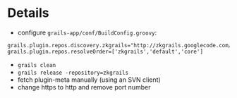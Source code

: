 # Details #
  * configure `grails-app/conf/BuildConfig.groovy`:
```
grails.plugin.repos.discovery.zkgrails="http://zkgrails.googlecode.com/svn/plugins"
grails.plugin.repos.resolveOrder=['zkgrails','default','core']
```
  * `grails clean`
  * `grails release -repository=zkgrails`
  * fetch plugin-meta manually (using an SVN client)
  * change https to http and remove port number